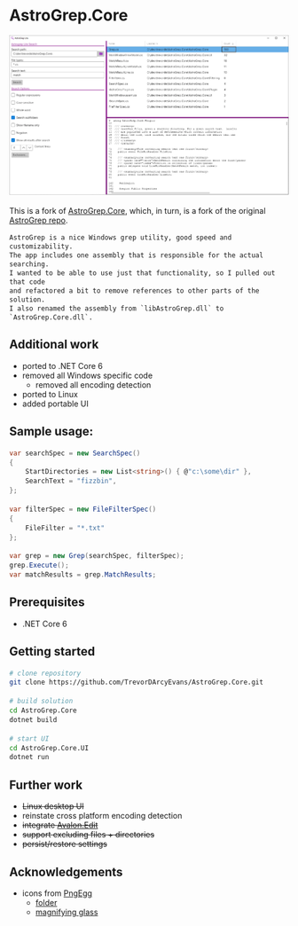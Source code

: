 # AstroGrep.Core

![screenshot](./screenshot.png)

This is a fork of [AstroGrep.Core](https://github.com/asherber/AstroGrep.Core), which, in turn, is a fork of
the original [AstroGrep repo](https://github.com/joshball/astrogrep). 

```text
AstroGrep is a nice Windows grep utility, good speed and customizability.
The app includes one assembly that is responsible for the actual searching.
I wanted to be able to use just that functionality, so I pulled out that code
and refactored a bit to remove references to other parts of the solution.
I also renamed the assembly from `libAstroGrep.dll` to `AstroGrep.Core.dll`.
```

## Additional work
* ported to .NET Core 6
* removed all Windows specific code
  * removed all encoding detection 
* ported to Linux
* added portable UI

## Sample usage:

```csharp
var searchSpec = new SearchSpec()
{
    StartDirectories = new List<string>() { @"c:\some\dir" },    
    SearchText = "fizzbin",
};

var filterSpec = new FileFilterSpec()
{
    FileFilter = "*.txt"
};

var grep = new Grep(searchSpec, filterSpec);
grep.Execute();
var matchResults = grep.MatchResults;
```

## Prerequisites
* .NET Core 6

## Getting started

```bash
# clone repository
git clone https://github.com/TrevorDArcyEvans/AstroGrep.Core.git

# build solution
cd AstroGrep.Core
dotnet build

# start UI
cd AstroGrep.Core.UI
dotnet run
```

## Further work
* ~~Linux desktop UI~~
* reinstate cross platform encoding detection
* ~~integrate [Avalon.Edit](https://github.com/AvaloniaUI/AvaloniaEdit)~~
* ~~support excluding files + directories~~
* ~~persist/restore settings~~

## Acknowledgements
* icons from [PngEgg](https://www.pngegg.com)
  * [folder](https://www.pngegg.com/en/png-fmqfv)
  * [magnifying glass](https://www.pngegg.com/en/png-babni)


